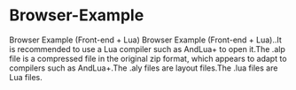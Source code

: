 # Browser-Example
Browser Example (Front-end + Lua)
Browser Example (Front-end + Lua)..It is recommended to use a Lua compiler such as AndLua+ to open it.The .alp file is a compressed file in the original zip format, which appears to adapt to compilers such as AndLua+.The .aly files are layout files.The .lua files are Lua files.
